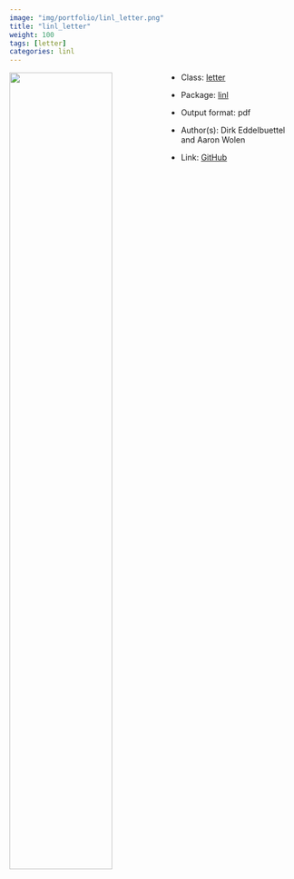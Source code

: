 ```yaml
---
image: "img/portfolio/linl_letter.png"
title: "linl_letter"
weight: 100
tags: [letter]
categories: linl
---
```




<!--more-->

<img class = "jf-image-shadow" src="../../img/portfolio/linl_letter.png" style="display: block; margin: auto;" width="60%"  align="left">

- Class: [letter](../../tags/letter)
- Package: [linl](linl)
- Output format: pdf

- Author(s): Dirk Eddelbuettel and Aaron Wolen
- Link: [GitHub](https://github.com/eddelbuettel/linl)


